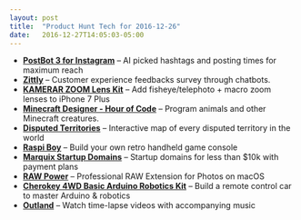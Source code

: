 ```yaml
---
layout: post
title:  "Product Hunt Tech for 2016-12-26"
date:   2016-12-27T14:05:03-05:00
---
```


* **[PostBot 3 for Instagram](https://www.producthunt.com/posts/postbot-3-for-instagram?utm_campaign=producthunt-api&utm_medium=api&utm_source=Application%3A+Daily+Digest+RSS+%28ID%3A+3202%29)** – AI picked hashtags and posting times for maximum reach
* **[Zittly](https://www.producthunt.com/posts/zittly?utm_campaign=producthunt-api&utm_medium=api&utm_source=Application%3A+Daily+Digest+RSS+%28ID%3A+3202%29)** – Customer experience feedbacks survey through chatbots.
* **[KAMERAR ZOOM Lens Kit](https://www.producthunt.com/posts/kamerar-zoom-lens-kit?utm_campaign=producthunt-api&utm_medium=api&utm_source=Application%3A+Daily+Digest+RSS+%28ID%3A+3202%29)** – Add fisheye/telephoto + macro zoom lenses to iPhone 7 Plus
* **[Minecraft Designer - Hour of Code](https://www.producthunt.com/posts/minecraft-designer-hour-of-code?utm_campaign=producthunt-api&utm_medium=api&utm_source=Application%3A+Daily+Digest+RSS+%28ID%3A+3202%29)** – Program animals and other Minecraft creatures.
* **[Disputed Territories](https://www.producthunt.com/posts/disputed-territories?utm_campaign=producthunt-api&utm_medium=api&utm_source=Application%3A+Daily+Digest+RSS+%28ID%3A+3202%29)** – Interactive map of every disputed territory in the world
* **[Raspi Boy](https://www.producthunt.com/posts/raspi-boy?utm_campaign=producthunt-api&utm_medium=api&utm_source=Application%3A+Daily+Digest+RSS+%28ID%3A+3202%29)** – Build your own retro handheld game console
* **[Marquix Startup Domains](https://www.producthunt.com/posts/marquix-startup-domains?utm_campaign=producthunt-api&utm_medium=api&utm_source=Application%3A+Daily+Digest+RSS+%28ID%3A+3202%29)** – Startup domains for less than $10k with payment plans
* **[RAW Power](https://www.producthunt.com/posts/raw-power?utm_campaign=producthunt-api&utm_medium=api&utm_source=Application%3A+Daily+Digest+RSS+%28ID%3A+3202%29)** – Professional RAW Extension for Photos on macOS
* **[Cherokey 4WD Basic Arduino Robotics Kit](https://www.producthunt.com/posts/cherokey-4wd-basic-arduino-robotics-kit?utm_campaign=producthunt-api&utm_medium=api&utm_source=Application%3A+Daily+Digest+RSS+%28ID%3A+3202%29)** – Build a remote control car to master Arduino & robotics
* **[Outland](https://www.producthunt.com/posts/outland?utm_campaign=producthunt-api&utm_medium=api&utm_source=Application%3A+Daily+Digest+RSS+%28ID%3A+3202%29)** – Watch time-lapse videos with accompanying music

